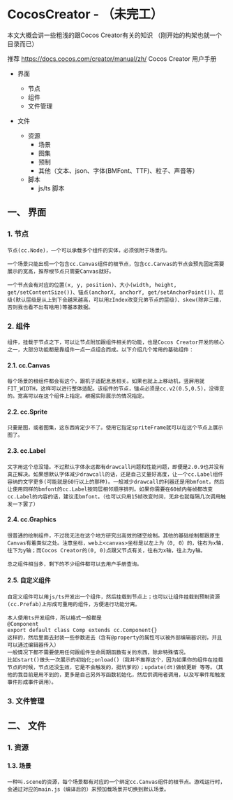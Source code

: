# CocosCreator - （未完工）

本文大概会讲一些粗浅的跟Cocos Creator有关的知识 （刚开始的构架也就一个目录而已）

推荐 https://docs.cocos.com/creator/manual/zh/ Cocos Creator 用户手册

- 界面
    - 节点
    - 组件
    - 文件管理

- 文件
    - 资源
        - 场景
        - 图集
        - 预制
        - 其他（文本、json、字体(BMFont、TTF)、粒子、声音等）
    - 脚本
        - js/ts 脚本

## 一、 界面
### 1. 节点

    节点(cc.Node)，一个可以承载多个组件的实体，必须依附于场景内。

    一个场景只能出现一个包含cc.Canvas组件的根节点，包含cc.Canvas的节点会预先固定需要展示的宽高，推荐根节点只需要Canvas就好。

    一个节点会有对应的位置(x, y, position)、大小(width, height, get/setContentSize())、锚点(anchorX, anchorY, get/setAnchorPoint())、层级(默认层级是从上到下会越来越高，可以用zIndex改变兄弟节点的层级)、skew(除非三维，否则我也看不出有啥用)等基本数据。

### 2. 组件

    组件，挂载于节点之下，可以让节点附加跟组件相关的功能，也是Cocos Creator开发的核心之一，大部分功能都是靠组件一点一点组合而成。以下介绍几个常用的基础组件：

#### 2.1. cc.Canvas

    每个场景的根组件都会有这个，跟机子适配息息相关。如果也就上上移动机，竖屏用就FIT_WIDTH，这样可以进行整体适配。该组件的节点，锚点必须是cc.v2(0.5,0.5)，没得变的。宽高可以在这个组件上指定。根据实际展示的情况指定。

#### 2.2. cc.Sprite

    只要是图，或者图集，这东西肯定少不了。使用它指定spriteFrame就可以在这个节点上展示图了。

#### 2.3. cc.Label

    文字用这个总没错。不过默认字体永远都有drawcall问题和性能问题，即便是2.0.9也并没有真正解决。如果想默认字体减少drawcall的话，还是自己丈量好高度，让一个cc.Label组件容纳的文字更多(可能就是60行以上的那种)。一般减少drawcall的利器还是用bmfont，然后让使用同样的bmfont的cc.Label按同层相邻顺序排列。如果你需要在60帧内每帧都改变cc.Label的内容的话，建议走bmfont。（也可以只用15帧改变时间，无非也就每隔几次调用触发一下罢了）

#### 2.4. cc.Graphics

    很普通的绘制组件，不过我无法在这个地方研究出高效的镂空绘制。其他的基础绘制都跟原生Canvas有着类似之处。注意坐标，web上<canvas>坐标是以左上为（0, 0）的，往右为x轴，往下为y轴；而Cocos Creator的(0, 0)点跟父节点有关，往右为x轴，往上为y轴。

    总之组件相当多，剩下的不少组件都可以去用户手册查询。

#### 2.5. 自定义组件

    自定义组件可以用js/ts开发出一个组件，然后挂载到节点上；也可以让组件挂载到预制资源(cc.Prefab)上形成可重用的组件，方便进行功能分离。

    本人使用ts开发组件，所以格式一般都是
    @Component
    export default class Comp extends cc.Component{}
    这样的，然后里面去封装一些参数进去（含有@property的属性可以被外部编辑器识别，并且可以通过编辑器传入）
    一般情况下都不需要使用任何跟组件生命周期函数有关的东西，除非特殊情况。
    比如start()做头一次展示的初始化;onload()（我并不推荐这个，因为如果你的组件在挂载节点的时候，节点还没生效，它是不会触发的，挺坑爹的）；update(dt)做帧更新 等等。（其他的我目前是用不到的，更多是自己另外写函数初始化，然后供调用者调用，以及写事件和触发事件形成事件调用）。

### 3. 文件管理



## 二、 文件

### 1. 资源

#### 1.3. 场景

    一种叫.scene的资源，每个场景都有对应的一个绑定cc.Canvas组件的根节点。游戏运行时，会通过对应的main.js（编译后的）来预加载场景并切换到默认场景。
